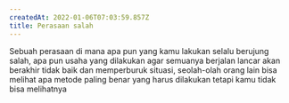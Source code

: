 ```yaml
---
createdAt: 2022-01-06T07:03:59.857Z
title: Perasaan salah
---
```

Sebuah perasaan di mana apa pun yang kamu lakukan selalu berujung salah, apa pun usaha yang dilakukan agar semuanya berjalan lancar akan berakhir tidak baik dan memperburuk situasi, seolah-olah orang lain bisa melihat apa metode paling benar yang harus dilakukan tetapi kamu tidak bisa melihatnya